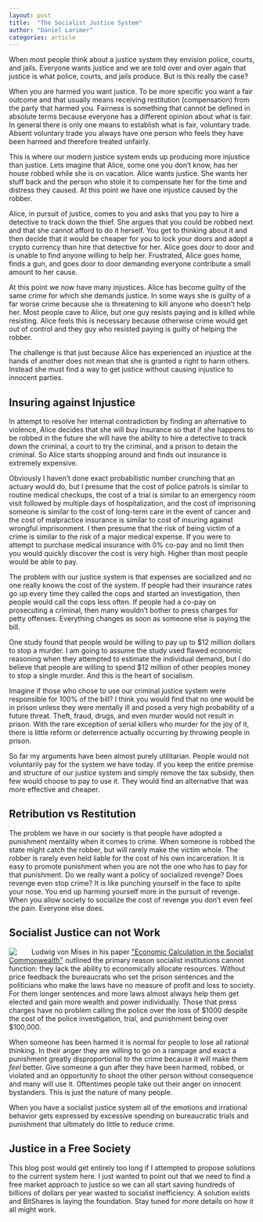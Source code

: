 ```yaml
---
layout: post
title:  "The Socialist Justice System"
author: "Daniel Larimer"
categories: article
---
```


When most people think about a justice system they envision police, courts, and jails.  Everyone wants justice and we are told over and over again that justice is what police, courts, and jails produce.   But is this really the case?
<!--more-->

When you are harmed you want justice.  To be more specific you want a fair outcome and that usually means receiving restitution (compensation) from the party that harmed you.    Fairness is something that cannot be defined in absolute terms because everyone has a different opinion about what is fair.    In general there is only one means to establish what is fair, voluntary trade.
Absent voluntary trade you always have one person who feels they have been harmed and therefore treated unfairly.    

This is where our modern justice system ends up producing more injustice than justice.  Lets imagine that Alice, some one you don’t know, has her house robbed while she is on vacation.  Alice wants justice.  She wants her stuff back and the person who stole it to compensate her for the time and distress they caused.  At this point we have one injustice caused by the robber.  

Alice, in pursuit of justice, comes to you and asks that you pay to hire a detective to track down the thief.  She argues that you could be robbed next and that she cannot afford to do it herself.   You get to thinking about it and then decide that it would be cheaper for you to lock your doors and adopt a crypto currency than hire that detective for her.   Alice goes door to door and is unable to find anyone willing to help her.    Frustrated, Alice goes home, finds a gun, and goes door to door demanding everyone contribute a small amount to her cause.  

At this point we now have many injustices.  Alice has become guilty of the same crime for which she demands justice.    In some ways she is guilty of a far worse crime because she is threatening to kill anyone who doesn’t help her.  Most people cave to Alice, but one guy resists paying and is killed while resisting.  Alice feels this is necessary because otherwise crime would get out of control and they guy who resisted paying is guilty of helping the robber.  

The challenge is that just because Alice has experienced an injustice at the hands of another does not mean that she is granted a right to harm others.   Instead she must find a way to get justice without causing injustice to innocent parties.     

## Insuring against Injustice 

In attempt to resolve her internal contradiction by finding an alternative to violence, Alice decides that she will buy insurance so that if she happens to be robbed in the future she will have the ability to hire a detective to track down the criminal, a court to try the criminal, and a prison to detain the criminal.    So Alice starts shopping around and finds out insurance is extremely expensive.   

Obviously I haven’t done exact probabilistic number crunching that an actuary would do, but I presume that the cost of police patrols is similar to routine medical checkups, the cost of a trial is similar to an emergency room visit followed by multiple days of hospitalization, and the cost of imprisoning someone is similar to the cost of long-term care in the event of cancer and the cost of malpractice insurance is similar to cost of insuring against wrongful imprisonment.   I then presume that the risk of being victim of a crime is similar to the risk of a major medical expense.     If you were to attempt to purchase medical insurance with 0% co-pay and no limit then you would quickly discover the cost is very high.   Higher than most people would be able to pay.

The problem with our justice system is that expenses are socialized and no one really knows the cost of the system.   If people had their insurance rates go up every time they called the cops and started an investigation, then people would call the cops less often.   If people had a co-pay on prosecuting a criminal, then many wouldn’t bother to press charges for petty offenses.   Everything changes as soon as someone else is paying the bill.   

One study found that people would be willing to pay up to $12 million dollars to stop a murder.  I am going to assume the study used flawed economic reasoning when they attempted to estimate the individual demand, but I do believe that people are willing to spend $12 million of other peoples money to stop a single murder.    And this is the heart of socialism.  

Imagine if those who chose to use our criminal justice system were responsible for 100% of the bill?    I think you would find that no one would be in prison unless they were mentally ill and posed a very high probability of a future threat.   Theft, fraud, drugs, and even murder would not result in prison.  With the rare exception of serial killers who murder for the joy of it, there is little reform or deterrence actually occurring by throwing people in prison.  

So far my arguments have been almost purely utilitarian.  People would not voluntarily pay for the system we have today.  If you keep the entire premise and structure of our justice system and simply remove the tax subsidy, then few would choose to pay to use it.   They would find an alternative that was more effective and cheaper. 

## Retribution vs Restitution 

The problem we have in our society is that people have adopted a punishment mentality when it comes to crime.   When someone is robbed the state might catch the robber, but will rarely make the victim whole.    The robber is rarely even held liable for the cost of his own incarceration.   It is easy to promote punishment when you are not the one who has to pay for that punishment.    Do we really want a policy of socialized revenge?   Does revenge even stop crime?   It is like punching yourself in the face to spite your nose.   You end up harming yourself more in the pursuit of revenge.   When you allow society to socialize the cost of revenge you don’t even feel the pain.  Everyone else does.  

## Socialist Justice can not Work 

<a href="http://www.amazon.com/gp/product/1610165500/ref=as_li_tl?ie=UTF8&camp=1789&creative=9325&creativeASIN=1610165500&linkCode=as2&tag=bytesblog-20&linkId=Q6F4R4WHY765QUXV"><img style="float:left;margin-right:25px" border="0" src="http://ws-na.amazon-adsystem.com/widgets/q?_encoding=UTF8&ASIN=1610165500&Format=_SL250_&ID=AsinImage&MarketPlace=US&ServiceVersion=20070822&WS=1&tag=bytesblog-20" ></a><img src="http://ir-na.amazon-adsystem.com/e/ir?t=bytesblog-20&l=as2&o=1&a=1610165500" width="1" height="1" border="0" alt="" style="border:none !important; margin:0px !important;" />
Ludwig von Mises in his paper <a href="http://www.amazon.com/gp/product/1610165500/ref=as_li_tl?ie=UTF8&camp=1789&creative=9325&creativeASIN=1610165500&linkCode=as2&tag=bytesblog-20&linkId=SCMO4EUMKNPS4K3C">"Economic Calculation in the Socialist Commonwealth"</a><img src="http://ir-na.amazon-adsystem.com/e/ir?t=bytesblog-20&l=as2&o=1&a=1610165500" width="1" height="1" border="0" alt="" style="border:none !important; margin:0px !important;" /> outlined the primary reason socialist institutions cannot function: they lack the ability to economically allocate resources.  Without price feedback the bureaucrats who set the prison sentences and the politicians who make the laws have no measure of profit and loss to society.  For them longer sentences and more laws almost always help them get elected and gain more wealth and power individually.   Those that press charges have no problem calling the police over the loss of $1000 despite the cost of the police investigation, trial, and punishment being over $100,000.     

When someone has been harmed it is normal for people to lose all rational thinking.  In their anger they are willing to go on a rampage and exact a punishment greatly disproportional to the crime because it will make them *feel* better.    Give someone a gun after they have been harmed, robbed, or violated and an opportunity to shoot the other person without consequence and many will use it.   Oftentimes people take out their anger on innocent bystanders.  This is just the nature of many people.   

When you have a socialist justice system all of the emotions and irrational behavior gets expressed by excessive spending on bureaucratic trials and punishment that ultimately do little to reduce crime.  

## Justice in a Free Society 

This blog post would get entirely too long if I attempted to propose solutions to the current system here.   I just wanted to point out that we need to find a free market approach to justice so we can all start saving hundreds of billions of dollars per year wasted to socialist inefficiency.  A solution exists and BitShares is laying the foundation.   Stay tuned for more details on how it all might work. 
